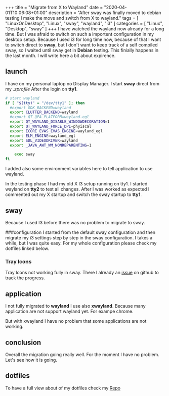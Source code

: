 +++
title = "Migrate from X to Wayland"
date = "2020-04-01T10:06:08+01:00"
description = "After sway was finally moved to debian testing I make the move and switch from X to wayland."
tags = [ "LinuxOnDesktop", "Linux", "sway", "wayland", "i3" ]
categories = [  "Linux", "Desktop", "sway" ]
+++
I have watched the wayland now already for a long time. But I was afraid to switch on such a importent configuration in my desktop setup. Because I used i3 for long time now, because of that I want to switch direct to **sway**, but I don't want to keep track of a self compiled sway, so I waited until sway get in **Debian** testing. This finially happens in the last month.
I will write here a bit about expirence. 

## launch
I have on my personal laptop no Display Manager. I start **sway** direct from my *.zprofile* After the login on **tty1**.
``` sh
# start wayland
if [ "$(tty)" = "/dev/tty1" ]; then
  #export GDK_BACKEND=wayland
  export CLUTTER_BACKEND=wayland
  #export QT_QPA_PLATFORM=wayland-egl
  export QT_WAYLAND_DISABLE_WINDOWDECORATION=1
  export QT_WAYLAND_FORCE_DPI=phyiscal
  export ECORE_EVAS_EVAS_ENGINE=wayland_egl
  export ELM_ENGINE=wayland_egl
  export SDL_VIDEODRIVER=wayland
  export _JAVA_AWT_WM_NONREPARENTING=1

	exec sway
fi
```
I added also some environment variables here to tell application to use wayland. 

In the testing phase I had my old X I3 setup running on tty1. I started wayland on **tty2** to test all changes. After I was worked as expected I commented out my X startup and switch the sway startup to **tty1**.

## sway 
Because I used I3 before there was no problem to migrate to sway. 

###configuration 
I started from the default sway configuration and then migrate my i3 settings step by step in the sway configuration. I takes a while, but I was quite easy. For my whole configuration please check my dotfiles linked below.

### Tray Icons
Tray Icons not working fully in sway. There I already an [issue](https://github.com/swaywm/sway/issues/3799) on github to track the progress. 

## application
I not fully migrated to **wayland** I use also **xwayland**. Because many application are not support wayland yet. For exampe chrome. 

But with xwayland I have no problem that some applications are not working. 

## conclusion
Overall the migration going really well. For the moment I have no problem. Let's see how it is going. 

## dotfiles
To have a full view about of my dotfiles check my [Repo](https://github.com/dgo-/dotfiles)
